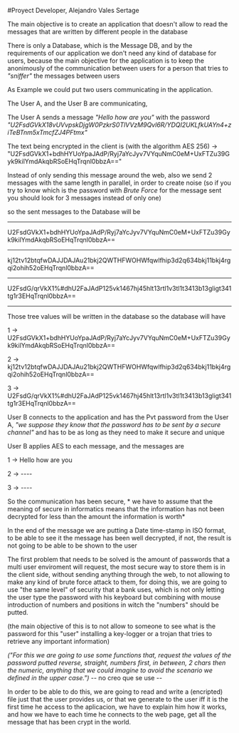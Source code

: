 #Proyect Developer, Alejandro Vales Sertage

The main objective is to create an application that doesn't allow to read the messages that are written by different people in the database

There is only a Database, which is the Message DB, and by the requirements of our application we don't need any kind of database for users, because the main objective for the application is to keep the anonimously of the communication between users for a person that tries to *"sniffer"*  the messages between users


As Example we could put two users communicating in the application.

The User A, and the User B are communicating,

The User A sends a message *"Hello how are you"* with the password *"U2FsdGVkX18vUVvpskDjgW0PzkrS0TlVVzM9Qvl6R/YDQI2UKLfkUAYn4+ziTeBTnm5xTmcfZJ4PFtmx"*


The text being encrypted in the client is (with the algorithm AES 256) -> "U2FsdGVkX1+bdhHYUoYpaJAdP/Ryj7aYcJyv7VYquNmC0eM+UxFTZu39Gyk9kilYmdAkqbRSoEHqTrqnl0bbzA=="

Instead of only sending this message around the web, also we send 2 messages with the same length in parallel, in order to create noise (so if you try to know which is the password with *Brute Force* for the message sent you should look for 3 messages instead of only one)

so the sent messages to the Database will be

-----------
U2FsdGVkX1+bdhHYUoYpaJAdP/Ryj7aYcJyv7VYquNmC0eM+UxFTZu39Gyk9kilYmdAkqbRSoEHqTrqnl0bbzA==

-----------
kj12tv12btqfwDAJJDAJAu21bkj2QWTHFWOHWfqwlfhip3d2q634bkj11bkj4rgqi2ohih52oEHqTrqnl0bbzA==

-----------
U2FsdG/qrVkX1%#dhU2FaJAdP125vk1467hj45hlt13rtl1v3tl1t3413b13gligt341tg1r3EHqTrqnl0bbzA==

-----------

Those tree values will be written in the database so the database will have


1 -> U2FsdGVkX1+bdhHYUoYpaJAdP/Ryj7aYcJyv7VYquNmC0eM+UxFTZu39Gyk9kilYmdAkqbRSoEHqTrqnl0bbzA==

2 -> kj12tv12btqfwDAJJDAJAu21bkj2QWTHFWOHWfqwlfhip3d2q634bkj11bkj4rgqi2ohih52oEHqTrqnl0bbzA==

3 -> U2FsdG/qrVkX1%#dhU2FaJAdP125vk1467hj45hlt13rtl1v3tl1t3413b13gligt341tg1r3EHqTrqnl0bbzA==


User B connects to the application and has the Pvt password from the User A, *"we suppose they know that the password has to be sent by a secure channel"* and has to be as long as they need to make it secure and unique

User B applies AES to each message, and the messages are  

1 -> Hello how are you

2 -> ----

3 -> ----

So the communication has been secure, * we have to assume that the meaning of secure in informatics means that the information has not been decrypted for less than the amount the information is worth*


In the end of the message we are putting a Date time-stamp in ISO format, to be able to see it the message has been well decrypted, if not, the result is not going to be able to be shown to the user


The first problem that needs to be solved is the amount of passwords that a multi user enviroment will request, the most secure way to store them is in the client side, without sending anything through the web, to not allowing to make any kind of brute force attack to them, for doing this, we are going to use "the same level" of security that a bank uses, which is not only letting the user type the password with his keyboard but combining with mouse introduction of numbers and positions in witch the "numbers" should be putted.


(the main objective of this is to not allow to someone to see what is the password for this "user" installing a key-logger or a trojan that tries to retrieve any important information)


*("For this we are going to use some functions that, request the values of the password putted reverse, straight, numbers first, in between, 2 chars then the numeric, anything that we could imagine to avoid the scenario we defined in the upper case.")* -- no creo que se use --


In order to be able to do this, we are going to read and write a (encripted) file just that the user provides us, or that we generate to the user iff it is the first time he access to the aplicacion, we have to explain him how it works, and how we have to each time he connects to the web page, get all the message that has been crypt in the world.
